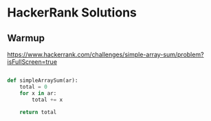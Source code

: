 # HackerRank Solutions

## Warmup

<https://www.hackerrank.com/challenges/simple-array-sum/problem?isFullScreen=true>

```python

def simpleArraySum(ar):
    total = 0
    for x in ar:
        total += x
        
    return total

```
